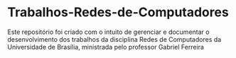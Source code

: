 # Trabalhos-Redes-de-Computadores
Este repositório foi criado com o intuito de gerenciar e documentar o desenvolvimento dos trabalhos da disciplina Redes de Computadores da Universidade de Brasília, ministrada pelo professor Gabriel Ferreira
